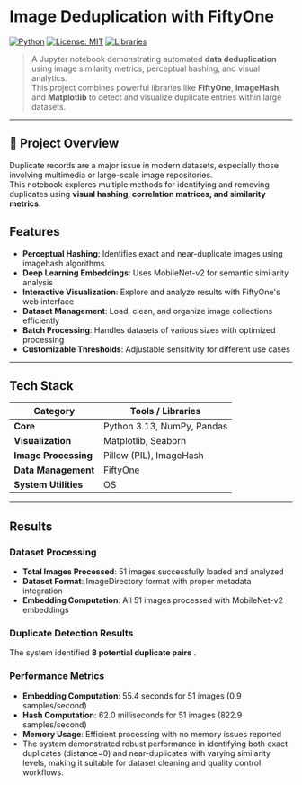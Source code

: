 #  Image Deduplication with FiftyOne

[![Python](https://img.shields.io/badge/Python-3.10+-blue.svg)](https://www.python.org/)
[![License: MIT](https://img.shields.io/badge/License-MIT-yellow.svg)](https://opensource.org/licenses/MIT)
[![Libraries](https://img.shields.io/badge/Libraries-FiftyOne%2C%20Pillow%2C%20ImageHash%2C%20Seaborn-green.svg)](#)

> A Jupyter notebook demonstrating automated **data deduplication** using image similarity metrics, perceptual hashing, and visual analytics.  
> This project combines powerful libraries like **FiftyOne**, **ImageHash**, and **Matplotlib** to detect and visualize duplicate entries within large datasets.

---

## 🎯 Project Overview

Duplicate records are a major issue in modern datasets, especially those involving multimedia or large-scale image repositories.  
This notebook explores multiple methods for identifying and removing duplicates using **visual hashing, correlation matrices, and similarity metrics**.


 ## Features

-  **Perceptual Hashing**: Identifies exact and near-duplicate images using imagehash algorithms
-  **Deep Learning Embeddings**: Uses MobileNet-v2 for semantic similarity analysis
-  **Interactive Visualization**: Explore and analyze results with FiftyOne's web interface
-  **Dataset Management**: Load, clean, and organize image collections efficiently
-  **Batch Processing**: Handles datasets of various sizes with optimized processing
-  **Customizable Thresholds**: Adjustable sensitivity for different use cases

---

##  Tech Stack

| Category | Tools / Libraries |
|-----------|-------------------|
| **Core** | Python 3.13, NumPy, Pandas |
| **Visualization** | Matplotlib, Seaborn |
| **Image Processing** | Pillow (PIL), ImageHash |
| **Data Management** | FiftyOne |
| **System Utilities** | OS |

---
## Results

### Dataset Processing
- **Total Images Processed**: 51 images successfully loaded and analyzed
- **Dataset Format**: ImageDirectory format with proper metadata integration
- **Embedding Computation**: All 51 images processed with MobileNet-v2 embeddings

### Duplicate Detection Results
The system identified **8 potential duplicate pairs** .

### Performance Metrics
- **Embedding Computation**: 55.4 seconds for 51 images (0.9 samples/second)
- **Hash Computation**: 62.0 milliseconds for 51 images (822.9 samples/second)
- **Memory Usage**: Efficient processing with no memory issues reported
-  The system demonstrated robust performance in identifying both exact duplicates (distance=0) and near-duplicates with varying similarity levels, making it suitable for dataset cleaning and quality control workflows.



